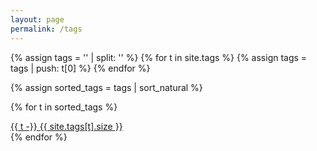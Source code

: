 ```yaml
---
layout: page
permalink: /tags
---
```


<div id="tags" class="d-flex flex-wrap mx-xl-2">
  {% assign tags = '' | split: '' %}
  {% for t in site.tags %}
    {% assign tags = tags | push: t[0] %}
  {% endfor %}

  {% assign sorted_tags = tags | sort_natural %}

  {% for t in sorted_tags %}
    <div>
      <a class="tag" href="{{ t | slugify | url_encode | prepend: '/tags/' | append: '/' | relative_url }}">
        {{ t -}}
        <span class="text-muted">{{ site.tags[t].size }}</span>
      </a>
    </div>
  {% endfor %}
</div>
